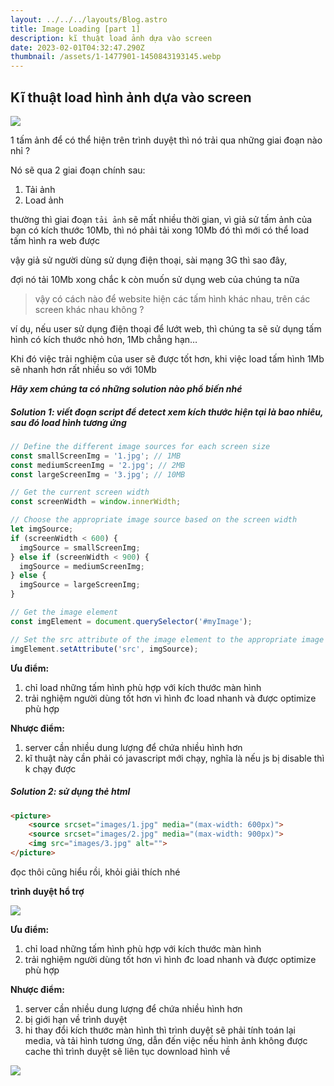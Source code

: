 ```yaml
---
layout: ../../../layouts/Blog.astro
title: Image Loading [part 1]
description: kĩ thuật load ảnh dựa vào screen
date: 2023-02-01T04:32:47.290Z
thumbnail: /assets/1-1477901-1450843193145.webp
---
```

## Kĩ thuật **load hình ảnh dựa vào screen**

![](/assets/1-1477901-1450843193145.webp)

1 tấm ảnh để có thể hiện trên trình duyệt thì nó trải qua những giai đoạn nào nhỉ ? 

Nó sẽ qua 2 giai đoạn chính sau:

1. Tải ảnh
2. Load ảnh 

thường thì giai đoạn `tải ảnh` sẽ mất nhiều thời gian, vì giả sử tấm ảnh của bạn có kích thước 10Mb, thì nó phải tải xong 10Mb đó thì mới có thể load tấm hình ra web được

vậy giả sử người dùng sử dụng điện thoại, sài mạng 3G thì sao đây, 

đợi nó tải 10Mb xong chắc k còn muốn sử dụng web của chúng ta nữa

> vậy có cách nào để website hiện các tấm hình khác nhau, trên các screen khác nhau không ?

ví dụ, nếu user sử dụng điện thoại để lướt web, thì chúng ta sẽ sử dụng tấm hình có kích thước nhỏ hơn, 1Mb chẳng hạn…

Khi đó việc trải nghiệm của user sẽ được tốt hơn, khi việc load tấm hình 1Mb sẽ nhanh hơn rất nhiều so với 10Mb

***Hãy xem chúng ta có những solution nào phổ biến nhé***

##### Solution 1: viết đoạn script để detect xem kích thước hiện tại là bao nhiêu, sau đó load hình tương ứng

```javascript
// Define the different image sources for each screen size
const smallScreenImg = '1.jpg'; // 1MB 
const mediumScreenImg = '2.jpg'; // 2MB
const largeScreenImg = '3.jpg'; // 10MB

// Get the current screen width
const screenWidth = window.innerWidth;

// Choose the appropriate image source based on the screen width
let imgSource;
if (screenWidth < 600) {
  imgSource = smallScreenImg;
} else if (screenWidth < 900) {
  imgSource = mediumScreenImg;
} else {
  imgSource = largeScreenImg;
}

// Get the image element
const imgElement = document.querySelector('#myImage');

// Set the src attribute of the image element to the appropriate image source
imgElement.setAttribute('src', imgSource);
```

**Ưu điểm:**

1. chỉ load những tấm hình phù hợp với kích thước màn hình 
2. trải nghiệm người dùng tốt hơn vì hình đc load nhanh và được optimize phù hợp

**Nhược điểm:**

1. server cần nhiều dung lượng để chứa nhiều hình hơn 
2. kĩ thuật này cần phải có javascript mới chạy, nghĩa là nếu js bị disable thì k chạy được

##### Solution 2: sử dụng thẻ html <picture>

```html
<picture>
    <source srcset="images/1.jpg" media="(max-width: 600px)">
    <source srcset="images/2.jpg" media="(max-width: 900px)">
    <img src="images/3.jpg" alt="">
</picture>
```

đọc thôi cũng hiểu rồi, khỏi giải thích nhé

**trình duyệt hổ trợ**

![](/assets/screenshot-2023-02-01-at-12.37.31.png)

**Ưu điểm:**

1. chỉ load những tấm hình phù hợp với kích thước màn hình 
2. trải nghiệm người dùng tốt hơn vì hình đc load nhanh và được optimize phù hợp

**Nhược điểm:**

1. server cần nhiều dung lượng để chứa nhiều hình hơn 
2. bị giới hạn về trình duyệt
3. hi thay đổi kích thước màn hình thì trình duyệt sẽ phải tính toán lại media, và tải hình tương ứng, dẫn đến việc nếu hình ảnh không được cache thì trình duyệt sẽ liên tục download hình về

[![](https://i.ytimg.com/vi/_vo0yHPdYfY/maxresdefault.jpg)](https://www.youtube.com/watch?v=_vo0yHPdYfY)